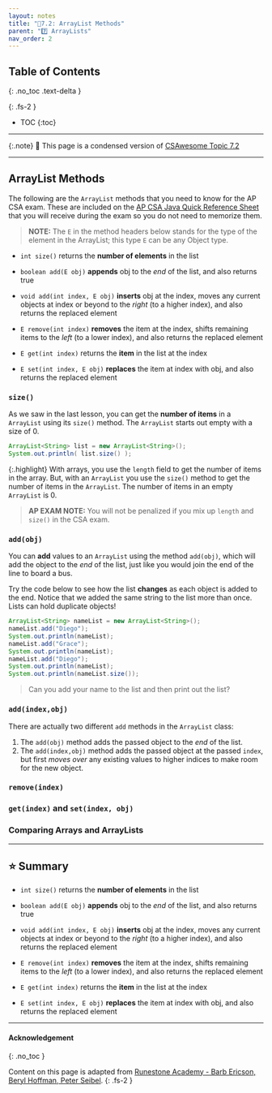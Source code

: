 ```yaml
---
layout: notes
title: "📓7.2: ArrayList Methods" 
parent: "7️⃣ ArrayLists"
nav_order: 2
---
```


## Table of Contents
{: .no_toc .text-delta }

{: .fs-2 }
- TOC
{:toc}

---

{:.note}
📖 This page is a condensed version of [CSAwesome Topic 7.2](https://runestone.academy/ns/books/published/csawesome/Unit7-ArrayList/topic-7-2-arraylist-methods.html?mode=browsing) 

---

## ArrayList Methods

The following are the ``ArrayList`` methods that you need to know for the AP CSA exam. These are included on the <a href="https://apstudents.collegeboard.org/ap/pdf/ap-computer-science-a-java-quick-reference_0.pdf" target="_blank">AP CSA Java Quick Reference Sheet</a> that you will receive during the exam so you do not need to memorize them. 
> **NOTE:** The `E` in the method headers below stands for the type of the element in the ArrayList; this type `E` can be any Object type.

-  `int size()` returns the **number of elements** in the list

-  `boolean add(E obj)` **appends** obj to the *end* of the list, and also returns true

-  `void add(int index, E obj)` **inserts** obj at the index, moves any current objects at index or beyond to the _right_ (to a higher index), and also returns the replaced element

-  `E remove(int index)` **removes** the item at the index, shifts remaining items to the _left_ (to a lower index), and also returns the replaced element

-  `E get(int index)` returns the **item** in the list at the index

-  `E set(int index, E obj)` **replaces** the item at index with obj, and also returns the replaced element

### ``size()``

As we saw in the last lesson, you can get the **number of items** in a ``ArrayList`` using its ``size()`` method. The ``ArrayList`` starts out empty with a size of 0.

```java
ArrayList<String> list = new ArrayList<String>();
System.out.println( list.size() );
```

{:.highlight}
With arrays, you use the ``length`` field to get the number of items in the array. But, with an ``ArrayList`` you use the ``size()`` method to get the number of items in the ``ArrayList``. The number of items in an empty ``ArrayList`` is 0.
> **AP EXAM NOTE:** You will not be penalized if you mix up ``length`` and ``size()`` in the CSA exam.

### ``add(obj)``

You can **add** values to an ``ArrayList`` using the method ``add(obj)``, which will add the object to the _end_ of the list, just like you would join the end of the line to board a bus.

<div class="task" markdown="block">

Try the code below to see how the list **changes** as each object is added to the end. Notice that we added the same string to the list more than once. Lists can hold duplicate objects! 

```java
ArrayList<String> nameList = new ArrayList<String>();
nameList.add("Diego");
System.out.println(nameList);
nameList.add("Grace");
System.out.println(nameList);
nameList.add("Diego");
System.out.println(nameList);
System.out.println(nameList.size());
```
> Can you add your name to the list and then print out the list?

</div>

### ``add(index,obj)``

There are actually two different ``add`` methods in the ``ArrayList`` class:
1. The ``add(obj)`` method adds the passed object to the _end_ of the list.
2. The ``add(index,obj)`` method adds the passed object at the passed `index`, but first _moves over_ any existing values to higher indices to make room for the new object.



### ``remove(index)``

### ``get(index)`` and ``set(index, obj)``

### Comparing Arrays and ArrayLists




---

## ⭐️ Summary

-  `int size()` returns the **number of elements** in the list

-  `boolean add(E obj)` **appends** obj to the *end* of the list, and also returns true

-  `void add(int index, E obj)` **inserts** obj at the index, moves any current objects at index or beyond to the _right_ (to a higher index), and also returns the replaced element

-  `E remove(int index)` **removes** the item at the index, shifts remaining items to the _left_ (to a lower index), and also returns the replaced element

-  `E get(int index)` returns the **item** in the list at the index

-  `E set(int index, E obj)` **replaces** the item at index with obj, and also returns the replaced element


---

#### Acknowledgement
{: .no_toc }

Content on this page is adapted from [Runestone Academy - Barb Ericson, Beryl Hoffman, Peter Seibel](https://runestone.academy/ns/books/published/csawesome/index.html?mode=browsing).
{: .fs-2 }
